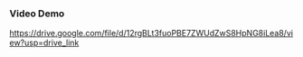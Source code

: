 ### Video Demo
https://drive.google.com/file/d/12rgBLt3fuoPBE7ZWUdZwS8HpNG8iLea8/view?usp=drive_link
